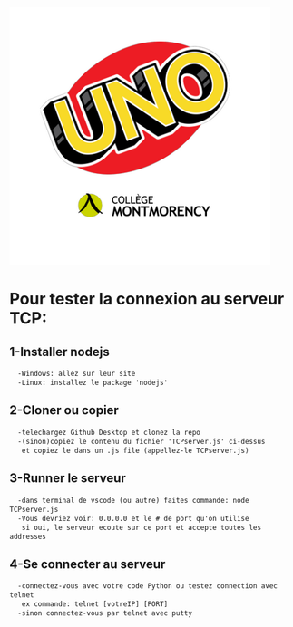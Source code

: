![logo](smallLogo.png)
# Pour tester la connexion au serveur TCP:
## 1-Installer nodejs
      -Windows: allez sur leur site
      -Linux: installez le package 'nodejs'

## 2-Cloner ou copier
      -telechargez Github Desktop et clonez la repo
      -(sinon)copiez le contenu du fichier 'TCPserver.js' ci-dessus
       et copiez le dans un .js file (appellez-le TCPserver.js)

## 3-Runner le serveur
      -dans terminal de vscode (ou autre) faites commande: node TCPserver.js
      -Vous devriez voir: 0.0.0.0 et le # de port qu'on utilise
       si oui, le serveur ecoute sur ce port et accepte toutes les addresses


## 4-Se connecter au serveur
      -connectez-vous avec votre code Python ou testez connection avec telnet
       ex commande: telnet [votreIP] [PORT]
      -sinon connectez-vous par telnet avec putty

      

